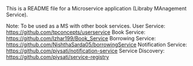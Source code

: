 This is a README file for a Microservice application (Libraby MAnagement Service).

Note: To be used as a MS with other book services. 
User Service: https://github.com/tpconcepts/userservice 
Book Service: https://github.com/Izhar199/Book_Service 
Borrowing Service: https://github.com/NishthaSarda05/borrowingService 
Notification Service: https://github.com/piysati/notification-service
Service Discovery: https://github.com/piysati/service-registry
